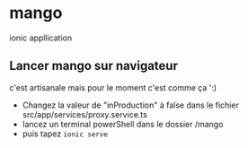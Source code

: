 # mango

ionic appllication

## Lancer mango sur navigateur
c'est artisanale mais pour le moment c'est comme ça ':)

- Changez la valeur de "inProduction" à false dans le fichier src/app/services/proxy.service.ts
- lancez un terminal powerShell dans le dossier /mango 
- puis tapez ```ionic serve```

